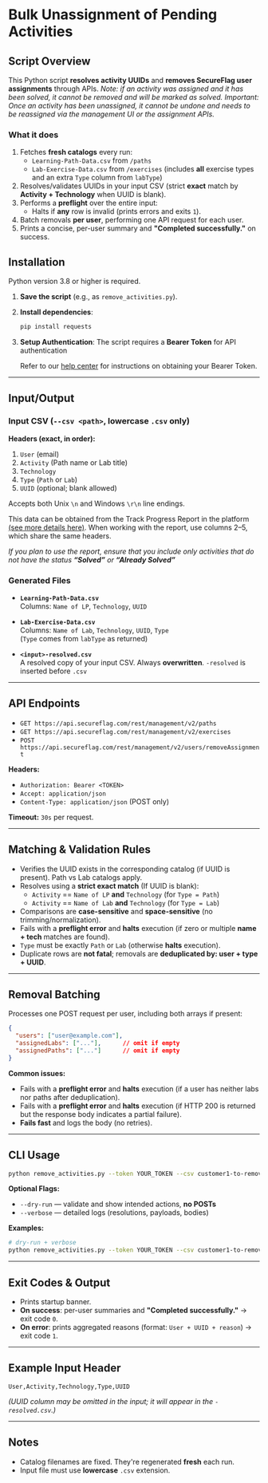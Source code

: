 # Bulk Unassignment of Pending Activities

## Script Overview
This Python script **resolves activity UUIDs** and **removes SecureFlag user assignments** through APIs.
*Note: if an activity was assigned and it has been solved, it cannot be removed and will be marked as solved.*
*Important: Once an activity has been unassigned, it cannot be undone and needs to be reassigned via the management UI or the assignment APIs.*

### What it does

1. Fetches **fresh catalogs** every run:
   - `Learning-Path-Data.csv` from `/paths`
   - `Lab-Exercise-Data.csv` from `/exercises` (includes **all** exercise types and an extra `Type` column from `labType`)
2. Resolves/validates UUIDs in your input CSV (strict **exact** match by **Activity + Technology** when UUID is blank).
3. Performs a **preflight** over the entire input:
   - Halts if **any** row is invalid (prints errors and exits `1`).
4. Batch removals **per user**, performing one API request for each user.
5. Prints a concise, per-user summary and **"Completed successfully."** on success.

## Installation

Python version 3.8 or higher is required.

1. **Save the script** (e.g., as `remove_activities.py`).
2. **Install dependencies**:

   ```bash
   pip install requests
   ```

3. **Setup Authentication**: The script requires a **Bearer Token** for API authentication

    Refer to our [help center](https://helpcenter.secureflag.com/portal/en/kb/articles/using-apis) for instructions on obtaining your Bearer Token.

---

## Input/Output

### Input CSV (`--csv <path>`, lowercase `.csv` only)

**Headers (exact, in order):**

1. `User` (email)
2. `Activity` (Path name or Lab title)
3. `Technology`
4. `Type` (`Path` or `Lab`)
5. `UUID` (optional; blank allowed)

Accepts both Unix `\n` and Windows `\r\n` line endings.

This data can be obtained from the Track Progress Report in the platform [(see more details here)](https://helpcenter.secureflag.com/portal/en/kb/articles/track-assigned-activities).
When working with the report, use columns 2–5, which share the same headers.

*If you plan to use the report, ensure that you include only activities that do not have the status **“Solved”** or **“Already Solved”***

### Generated Files

- **`Learning-Path-Data.csv`**  
  Columns: `Name of LP`, `Technology`, `UUID`

- **`Lab-Exercise-Data.csv`**  
  Columns: `Name of Lab`, `Technology`, `UUID`, `Type`  
  (`Type` comes from `labType` as returned)

- **`<input>-resolved.csv`**  
  A resolved copy of your input CSV. Always **overwritten**. `-resolved` is inserted before `.csv`

---

## API Endpoints

- `GET https://api.secureflag.com/rest/management/v2/paths`
- `GET https://api.secureflag.com/rest/management/v2/exercises`
- `POST https://api.secureflag.com/rest/management/v2/users/removeAssignment`

**Headers:**
- `Authorization: Bearer <TOKEN>`
- `Accept: application/json`
- `Content-Type: application/json` (POST only)

**Timeout:** `30s` per request.

---

## Matching & Validation Rules

- Verifies the UUID exists in the corresponding catalog (if UUID is present). Path vs Lab catalogs apply.
- Resolves using a **strict exact match** (If UUID is blank):
  - `Activity` == `Name of LP` **and** `Technology` (for `Type = Path`)
  - `Activity` == `Name of Lab` **and** `Technology` (for `Type = Lab`)
- Comparisons are **case-sensitive** and **space-sensitive** (no trimming/normalization).
- Fails with a **preflight error** and **halts** execution (if zero or multiple **name + tech** matches are found).
- `Type` must be exactly `Path` or `Lab` (otherwise **halts** execution).
- Duplicate rows are **not fatal**; removals are **deduplicated by: user + type + UUID**.

---

## Removal Batching

Processes one POST request per user, including both arrays if present:

```json
{
  "users": ["user@example.com"],
  "assignedLabs": ["..."],      // omit if empty
  "assignedPaths": ["..."]      // omit if empty
}
```

**Common issues:**
- Fails with a **preflight error** and **halts** execution (if a user has neither labs nor paths after deduplication).
- Fails with a **preflight error** and **halts** execution (if HTTP 200 is returned but the response body indicates a partial failure).
- **Fails fast** and logs the body (no retries).

---

## CLI Usage

```bash
python remove_activities.py --token YOUR_TOKEN --csv customer1-to-remove.csv
```

**Optional Flags:**

- `--dry-run` — validate and show intended actions, **no POSTs**
- `--verbose` — detailed logs (resolutions, payloads, bodies)

**Examples:**

```bash
# dry-run + verbose
python remove_activities.py --token YOUR_TOKEN --csv customer1-to-remove.csv --dry-run --verbose
```

---

## Exit Codes & Output

- Prints startup banner.
- **On success**: per-user summaries and **"Completed successfully."** → exit code `0`.
- **On error**: prints aggregated reasons (format: `User + UUID + reason`) → exit code `1`.

---

## Example Input Header

```
User,Activity,Technology,Type,UUID
```

*(UUID column may be omitted in the input; it will appear in the `-resolved.csv`.)*

---

## Notes

- Catalog filenames are fixed. They're regenerated **fresh** each run.
- Input file must use **lowercase** `.csv` extension.
